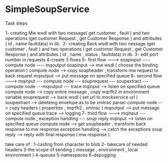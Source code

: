 # SimpleSoupService

Task steps 

1- creating Mw wsdl with two message( get customer , fault ) and two operations (get customer Request , get Customer Response )
 and attributes ( id , name  faultdata) in iib .
2- creating Back wsdl with two nessage (get customer , fault ) and two operations ( get customer Request , get Customer Response )
 and attributes ( id , name , status , faultdata) in iib.
3- edit port number in requests
4-create 3 flows 
5- first flow ---> soapinput ---- compute node ---- mqoutput
	soapinput --> mw wsdl ( choose the binding operation )
	compute node --> copy soapheader , transform mw request to back request
	mqoutput --> put message on specified queue
6- second flow ---> mqinput --- compute node --- souprequest --- soupextract ---compute node ---mqoutput --- trace 
	mqinput --> listen on specified queue 
	compute node --> copy entire message , copy mqrfh2 in environment variable 
	souprequest --> back wsdl ( set url to mockservice url )
	soupextract --> deleteing envelope as to be xmlnsc parser 
	compute node --> copy headers ( properties , mqrfh2 , xmlnsc )
	mqoutput --> put message on specified queue 
	trace --> logging
7- third flow ---> mqinput --- compute node , exception handling --- soup reply 
	mqinput --> listen on specified queue 
	compute node --> get soupheader , transform back response to mw response 
	exception handling --> catch the exceptions
	soup reply --> reply with final response ( mw response ).
	

take care of : 
	1-casting from character to blob 
	2- takecare of needed headers 
	3-the scope of sending ( message , environment , local environment )
	4-queues
	5-namespaces
	6-depugging

